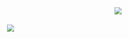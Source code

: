 <img align="right" src="https://visitor-badge-laobi.icu/badge?page_id=ItsBayyyy.visitor-badge" />

<h1 align="center">
  <a href="https://git.io/typing-svg">
    <img src="https://readme-typing-svg.demolab.com/?font=Rightteous&size=35&center=true&vCenter=true&width=500&height=70&duration=4000&lines=Hi+There+👋;I'm+Bayy">
  </a>
</h1>
